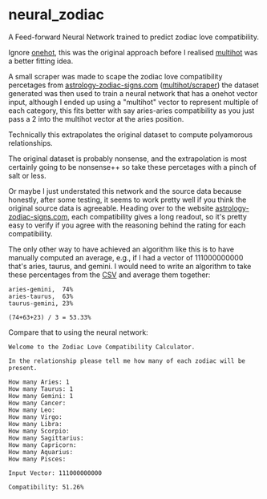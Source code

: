 # neural_zodiac
A Feed-forward Neural Network trained to predict zodiac love compatibility.

Ignore [onehot](/onehot), this was the original approach before I realised [multihot](/multihot) was a better fitting idea.

A small scraper was made to scape the zodiac love compatibility percetages from [astrology-zodiac-signs.com](https://www.astrology-zodiac-signs.com) ([multihot/scraper](multihot/scraper/scraper.php)) the dataset generated was then used to train a neural network that has a onehot vector input, although I ended up using a "multihot" vector to represent multiple of each category, this fits better with say aries-aries compatibility as you just pass a 2 into the multihot vector at the aries position.

Technically this extrapolates the original dataset to compute polyamorous relationships.

The original dataset is probably nonsense, and the extrapolation is most certainly going to be nonsense++ so take these percetages with a pinch of salt or less.

Or maybe I just understated this network and the source data because honestly, after some testing, it seems to work pretty well if you think the original source data is agreeable. Heading over to the website [astrology-zodiac-signs.com](https://www.astrology-zodiac-signs.com), each compatibility gives a long readout, so it's pretty easy to verify if you agree with the reasoning behind the rating for each compatibility.

The only other way to have achieved an algorithm like this is to have manually computed an average, e.g., if I had a vector of 111000000000 that's aries, taurus, and gemini. I would need to write an algorithm to take these percentages from the [CSV](https://github.com/jcwml/neural_zodiac/blob/main/multihot/scraper/zodiacs.csv) and average them together:
```
aries-gemini,  74%
aries-taurus,  63%
taurus-gemini, 23%

(74+63+23) / 3 = 53.33%
```

Compare that to using the neural network:
```
Welcome to the Zodiac Love Compatibility Calculator.

In the relationship please tell me how many of each zodiac will be present.

How many Aries: 1
How many Taurus: 1
How many Gemini: 1
How many Cancer: 
How many Leo: 
How many Virgo: 
How many Libra: 
How many Scorpio: 
How many Sagittarius: 
How many Capricorn: 
How many Aquarius: 
How many Pisces: 

Input Vector: 111000000000

Compatibility: 51.26%
```
